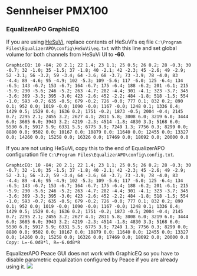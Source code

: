 # Sennheiser PMX100
### EqualizerAPO GraphicEQ
If you are using [HeSuVi](https://sourceforge.net/projects/hesuvi/), replace contents of HeSuVi's eq file `C:\Program Files\EqualizerAPO\config\HeSuVi\eq.txt` with this line and set global volume for both channels from HeSuVi UI to **-60**.
```
GraphicEQ: 10 -84; 20 2.1; 22 1.4; 23 1.1; 25 0.5; 26 0.2; 28 -0.3; 30 -0.7; 32 -1.0; 35 -1.5; 37 -1.8; 40 -2.1; 42 -2.3; 45 -2.6; 49 -2.9; 52 -3.1; 56 -3.2; 59 -3.4; 64 -3.6; 68 -3.7; 73 -3.9; 78 -4.0; 83 -4.4; 89 -4.6; 95 -4.9; 102 -5.3; 109 -5.6; 117 -6.0; 125 -6.4; 134 -6.5; 143 -6.7; 153 -6.7; 164 -6.7; 175 -6.4; 188 -6.2; 201 -6.1; 215 -5.9; 230 -5.6; 246 -5.2; 263 -4.7; 282 -4.4; 301 -4.1; 323 -3.7; 345 -3.6; 369 -3.3; 395 -3.0; 423 -2.6; 452 -2.2; 484 -1.8; 518 -1.5; 554 -1.0; 593 -0.7; 635 -0.5; 679 -0.2; 726 -0.0; 777 0.1; 832 0.2; 890 0.1; 952 0.0; 1019 -0.0; 1090 -0.0; 1167 -0.0; 1248 0.1; 1336 0.4; 1429 0.5; 1529 0.4; 1636 0.2; 1751 -0.2; 1873 -0.5; 2004 -0.4; 2145 0.7; 2295 2.1; 2455 3.2; 2627 4.1; 2811 5.8; 3008 6.0; 3219 6.0; 3444 6.0; 3685 6.0; 3943 3.2; 4219 -2.3; 4514 -1.8; 4830 3.3; 5168 6.0; 5530 6.0; 5917 5.9; 6331 5.5; 6775 3.9; 7249 1.3; 7756 0.3; 8299 0.0; 8880 0.0; 9502 0.0; 10167 0.0; 10879 0.0; 11640 0.0; 12455 0.0; 13327 0.0; 14260 0.0; 15258 0.0; 16326 0.0; 17469 0.0; 18692 0.0; 20000 0.0
```
If you are not using HeSuVi, copy this to the end of EqualizerAPO configuration file `C:\Program Files\EqualizerAPO\config\config.txt`.
```
GraphicEQ: 10 -84; 20 2.1; 22 1.4; 23 1.1; 25 0.5; 26 0.2; 28 -0.3; 30 -0.7; 32 -1.0; 35 -1.5; 37 -1.8; 40 -2.1; 42 -2.3; 45 -2.6; 49 -2.9; 52 -3.1; 56 -3.2; 59 -3.4; 64 -3.6; 68 -3.7; 73 -3.9; 78 -4.0; 83 -4.4; 89 -4.6; 95 -4.9; 102 -5.3; 109 -5.6; 117 -6.0; 125 -6.4; 134 -6.5; 143 -6.7; 153 -6.7; 164 -6.7; 175 -6.4; 188 -6.2; 201 -6.1; 215 -5.9; 230 -5.6; 246 -5.2; 263 -4.7; 282 -4.4; 301 -4.1; 323 -3.7; 345 -3.6; 369 -3.3; 395 -3.0; 423 -2.6; 452 -2.2; 484 -1.8; 518 -1.5; 554 -1.0; 593 -0.7; 635 -0.5; 679 -0.2; 726 -0.0; 777 0.1; 832 0.2; 890 0.1; 952 0.0; 1019 -0.0; 1090 -0.0; 1167 -0.0; 1248 0.1; 1336 0.4; 1429 0.5; 1529 0.4; 1636 0.2; 1751 -0.2; 1873 -0.5; 2004 -0.4; 2145 0.7; 2295 2.1; 2455 3.2; 2627 4.1; 2811 5.8; 3008 6.0; 3219 6.0; 3444 6.0; 3685 6.0; 3943 3.2; 4219 -2.3; 4514 -1.8; 4830 3.3; 5168 6.0; 5530 6.0; 5917 5.9; 6331 5.5; 6775 3.9; 7249 1.3; 7756 0.3; 8299 0.0; 8880 0.0; 9502 0.0; 10167 0.0; 10879 0.0; 11640 0.0; 12455 0.0; 13327 0.0; 14260 0.0; 15258 0.0; 16326 0.0; 17469 0.0; 18692 0.0; 20000 0.0
Copy: L=-6.0dB*l, R=-6.0dB*R
```
EqualizerAPO Peace GUI does not work with GraphicEQ so you have to disable parametric equalization configured by Peace if you are already using it.
![](https://raw.githubusercontent.com/jaakkopasanen/AutoEq/master/results/Headphone.com/headphoncecom/onear/Sennheiser%20PMX100/Sennheiser%20PMX100.png)

